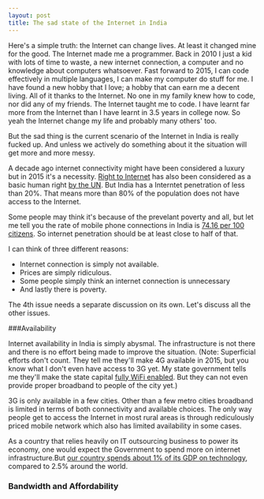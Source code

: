 ```yaml
---
layout: post
title: The sad state of the Internet in India
---
```


Here's a simple truth: the Internet can change lives. At least it changed mine for the good. The Internet made me a programmer. Back in 2010 I just a kid with lots of time to waste, a new internet connection, a computer and no knowledge about computers whatsoever. Fast forward to 2015, I can code effectively in multiple languages, I can make my computer do stuff for me. I have found a new hobby that I love; a hobby that can earn me a decent living. All of it thanks to the Internet. No one in my family knew how to code, nor did any of my friends. The Internet taught me to code. I have learnt far more from the Internet than I have learnt in 3.5 years in college now. So yeah the Internet change my life and probably many others' too.

But the sad thing is the current scenario of the Internet in India is really fucked up. And unless we actively do something about it the situation will get more and more messy.

A decade ago internet connectivity might have been considered a luxury but in 2015 it's a necessity. [Right to Internet](http://en.wikipedia.org/wiki/Right_to_Internet_access) has also been considered as a basic human right [by the UN](http://mashable.com/2012/07/06/internet-human-right/). But India has a Interntet penetration of less than 20%. That means more than 80% of the population does not have access to the Internet.

Some people may think it's because of the prevelant poverty and all, but let me tell you the rate of mobile phone connections in India is [74.16 per 100 citizens](http://en.wikipedia.org/wiki/List_of_countries_by_number_of_mobile_phones_in_use). So internet penetration should be at least close to half of that.

I can think of three different reasons:

- Internet connection is simply not available.
- Prices are simply ridiculous.
- Some people simply think an internet connection is unnecessary
- And lastly there is poverty.

The 4th issue needs a separate discussion on its own. Let's discuss all the other issues.

###Availability

Internet availability in India is simply abysmal. The infrastructure is not there and there is no effort being made to improve the situation. (Note: Superficial efforts don't count. They tell me they'll make 4G available in 2015, but you know what I don't even have access to 3G yet. My state government tells me they'll make the state capital [fully WiFi enabled](http://www.orissadiary.com/CurrentNews.asp?id=53208). But they can not even provide proper broadband to people of the city yet.)

3G is only available in a few cities. Other than a few metro cities broadband is limited in terms of both connectivity and available choices. The only way people get to access the Internet in most rural areas is through rediculously priced mobile network which also has limited availability in some cases.

As a country that relies heavily on IT outsourcing business to power its economy, one would expect the Government to spend more on internet infrastructure.But [our country spends about 1% of its GDP on technology](http://www.livemint.com/Industry/DCPVAGZdlH8e9FDpHm0yTN/Indian-technology-industry-likely-to-grow-to-18-trillion-b.html), compared to 2.5% around the world.

### Bandwidth and Affordability






